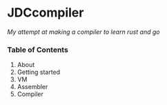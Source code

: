 # JDCcompiler
*My attempt at making a compiler to learn rust and go*

### Table of Contents
1. About
2. Getting started
3. VM
4. Assembler
5. Compiler


